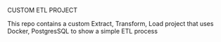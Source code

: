 CUSTOM ETL PROJECT

This repo contains a custom Extract, Transform, Load project that uses Docker, PostgresSQL to show a simple ETL process